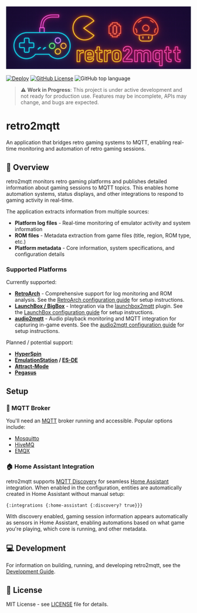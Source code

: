 ![Banner](docs/retro2mqtt_banner.png)

[![Deploy](https://github.com/ezand/retro2mqtt/actions/workflows/build.yml/badge.svg)](https://github.com/ezand/retro2mqtt/actions/workflows/build.yml)
[![GitHub License](https://img.shields.io/github/license/ezand/retro2mqtt)](https://choosealicense.com/licenses/mit/)
![GitHub top language](https://img.shields.io/github/languages/top/ezand/retro2mqtt)

> ⚠️ **Work in Progress**: This project is under active development and not ready for production use. Features may be
> incomplete, APIs may change, and bugs are expected.

# retro2mqtt

An application that bridges retro gaming systems to MQTT, enabling real-time monitoring and automation of retro
gaming sessions.

## 👀 Overview

retro2mqtt monitors retro gaming platforms and publishes detailed information about gaming sessions to MQTT topics. This
enables home automation systems, status displays, and other integrations to respond to gaming activity in real-time.

The application extracts information from multiple sources:

- **Platform log files** - Real-time monitoring of emulator activity and system information
- **ROM files** - Metadata extraction from game files (title, region, ROM type, etc.)
- **Platform metadata** - Core information, system specifications, and configuration details

### Supported Platforms

Currently supported:

- **[RetroArch](https://www.retroarch.com/)** - Comprehensive support for log monitoring and ROM analysis. See the [RetroArch configuration guide](docs/retroarch.md) for setup instructions.
- **[LaunchBox / BigBox](https://www.launchbox-app.com/)** - Integration via the [launchbox2mqtt](https://github.com/ezand/launchbox2mqtt/) plugin. See the [LaunchBox configuration guide](docs/launchbox.md) for setup instructions.
- **[audio2mqtt](https://github.com/ezand/audio2mqtt)** - Audio playback monitoring and MQTT integration for capturing in-game events. See the [audio2mqtt configuration guide](docs/audio2mqtt.md) for setup instructions.

Planned / potential support:

- **[HyperSpin](https://hyperspin-fe.com/)**
- **[EmulationStation](https://emulationstation.org/) / [ES-DE](https://es-de.org/)**
- **[Attract‑Mode](https://attractmode.org/)**
- **[Pegasus](https://pegasus-frontend.org/)**

## Setup

### 📡 MQTT Broker

You'll need an [MQTT](https://mqtt.org/) broker running and accessible. Popular options include:

- [Mosquitto](https://mosquitto.org/)
- [HiveMQ](https://www.hivemq.com/)
- [EMQX](https://www.emqx.com/)

### 🏠 Home Assistant Integration

retro2mqtt supports [MQTT Discovery](https://www.home-assistant.io/integrations/mqtt/#mqtt-discovery) for seamless
[Home Assistant](https://www.home-assistant.io/) integration. When enabled in the configuration, entities are
automatically created in Home Assistant without manual setup:

```edn
{:integrations {:home-assistant {:discovery? true}}}
```

With discovery enabled, gaming session information appears automatically as sensors in Home Assistant, enabling
automations based on what game you're playing, which core is running, and other metadata.

## 💻 Development

For information on building, running, and developing retro2mqtt, see the [Development Guide](docs/development.md).

## 📃 License

MIT License - see [LICENSE](LICENSE) file for details.
